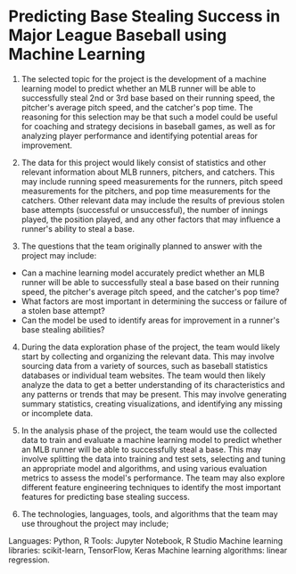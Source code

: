 # Predicting Base Stealing Success in Major League Baseball using Machine Learning

1. The selected topic for the project is the development of a machine learning model to predict whether an MLB runner will be able to successfully steal 2nd or 3rd base based on their running speed, the pitcher's average pitch speed, and the catcher's pop time. The reasoning for this selection may be that such a model could be useful for coaching and strategy decisions in baseball games, as well as for analyzing player performance and identifying potential areas for improvement.

2. The data for this project would likely consist of statistics and other relevant information about MLB runners, pitchers, and catchers. This may include running speed measurements for the runners, pitch speed measurements for the pitchers, and pop time measurements for the catchers. Other relevant data may include the results of previous stolen base attempts (successful or unsuccessful), the number of innings played, the position played, and any other factors that may influence a runner's ability to steal a base.

3. The questions that the team originally planned to answer with the project may include:

- Can a machine learning model accurately predict whether an MLB runner will be able to successfully steal a base based on their running speed, the pitcher's average pitch speed, and the catcher's pop time?
- What factors are most important in determining the success or failure of a stolen base attempt?
- Can the model be used to identify areas for improvement in a runner's base stealing abilities?

4. During the data exploration phase of the project, the team would likely start by collecting and organizing the relevant data. This may involve sourcing data from a variety of sources, such as baseball statistics databases or individual team websites. The team would then likely analyze the data to get a better understanding of its characteristics and any patterns or trends that may be present. This may involve generating summary statistics, creating visualizations, and identifying any missing or incomplete data.

5. In the analysis phase of the project, the team would use the collected data to train and evaluate a machine learning model to predict whether an MLB runner will be able to successfully steal a base. This may involve splitting the data into training and test sets, selecting and tuning an appropriate model and algorithms, and using various evaluation metrics to assess the model's performance. The team may also explore different feature engineering techniques to identify the most important features for predicting base stealing success.

6. The technologies, languages, tools, and algorithms that the team may use throughout the project may include;

Languages: Python, R
Tools: Jupyter Notebook, R Studio
Machine learning libraries: scikit-learn, TensorFlow, Keras
Machine learning algorithms: linear regression.
